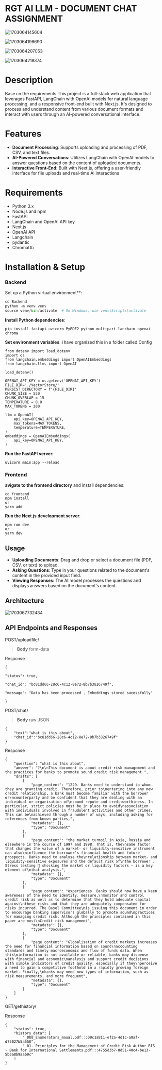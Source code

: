 # RGT AI LLM  - DOCUMENT CHAT ASSIGNMENT

![1703064145604](images/Readme/1703064145604.png)

![1703064196690](images/Readme/1703064196690.png)

![1703064207053](images/Readme/1703064207053.png)

![1703064218374](images/Readme/1703064218374.png)

# Description

Base on the requirements This project is a full-stack web application that leverages FastAPI, LangChain with OpenAI models for natural language processing, and a responsive front-end built with Next.js. It's designed to process and understand content from various document formats and interact with users through an AI-powered conversational interface.

# Features

* **Document Processing**: Supports uploading and processing of PDF, CSV, and text files.
* **AI-Powered Conversations**: Utilizes LangChain with OpenAI models to answer questions based on the content of uploaded documents.
* **Interactive Front-End**: Built with Next.js, offering a user-friendly interface for file uploads and real-time AI interactions

# Requirements

* Python 3.x
* Node.js and npm
* FastAPI
* LangChain and OpenAI API key
* Next.js
* OpenAI API
* Langchain
* pydantic
* ChromaDb

# Installation & Setup

### Backend

Set up a Python virtual environment**:

```python
cd Backend
python -m venv venv
source venv/bin/activate  # On Windows, use venv\Scripts\activate
```

**Install Python dependencies**:

```
pip install fastapi uvicorn PyPDF2 python-multipart lanchain openai chroma

```

**Set environment variables**: i have organized this in a folder called Config

```
from dotenv import load_dotenv
import os
from langchain.embeddings import OpenAIEmbeddings
from langchain.llms import OpenAI

load_dotenv()  

OPENAI_API_KEY = os.getenv('OPENAI_API_KEY')
FILE_DIR='./VectorStore/'
PERSIST_DIRECTORY = f'{FILE_DIR}'
CHUNK_SIZE = 550
CHUNK_OVERLAP = 15
TEMPERATURE = 0.8
MAX_TOKENS = 200

llm = OpenAI(
    api_key=OPENAI_API_KEY,
    max_tokens=MAX_TOKENS,
    temperature=TEMPERATURE,
)
embeddings = OpenAIEmbeddings(
    api_key=OPENAI_API_KEY,
)
```

**Run the FastAPI server**:

```
uvicorn main:app --reload
```

### Frontend

**avigate to the frontend directory** and install dependencies:

```
cd frontend
npm install
or 
yarn add

```

**Run the Next.js development server**:

```
npm run dev
or 
yarn dev

```

## Usage

* **Uploading Documents**: Drag and drop or select a document file (PDF, CSV, or text) to upload.
* **Asking Questions**: Type in your questions related to the document's content in the provided input field.
* **Viewing Responses**: The AI model processes the questions and displays answers based on the document's content.

## Architecture

![1703067732434](images/Readme/1703067732434.png)


## API Endpoints and Responses 

POST/uploadfile/

> **Body**  form-data

Response 

```
{

"status": true,

"chat_id": "bc81dd66-28c6-4c12-8e72-8b7b3826749f",

"message": "Data has been processed , Embeddings stored sucessfully"

}
```

POST/chat/

> **Body**  raw JSON

```
{
    "text":"what is this about",
    "chat_id":"bc81dd66-28c6-4c12-8e72-8b7b3826749f"
}
```



Response

```
{
    "question": "what is this about",
    "answer": "?\n\nThis document is about credit risk management and the practices for banks to promote sound credit risk management.",
    "drafts": [
        {
            "page_content": "1229. Banks need to understand to whom they are granting credit. Therefore, prior to\nentering into any new credit relationship, a bank must become familiar with the borrower or\ncounterparty and be confident that they are dealing with an individual or organisation of\nsound repute and creditworthiness. In particular, strict policies must be in place to avoid\nassociation with individuals involved in fraudulent activities and other crimes. This can be\nachieved through a number of ways, including asking for references from known parties,",
            "metadata": {},
            "type": "Document"
        },
        {
            "page_content": "the market turmoil in Asia, Russia and elsewhere in the course of 1997 and 1998. That is, the\nsame factor that changes the value of a market- or liquidity-sensitive instrument can also\ninfluence the borrower’s financial health and future prospects. Banks need to analyse the\nrelationship between market- and liquidity-sensitive exposures and the default risk of\nthe borrower . Stress testing  shocking the market or liquidity factors — is a key element of\nthat analysis.",
            "metadata": {},
            "type": "Document"
        },
        {
            "page_content": "experiences. Banks should now have a keen awareness of the need to identify, measure,\nmonitor and control credit risk as well as to determine that they hold adequate capital against\nthese risks and that they are adequately compensated for risks incurred. The Basel Committee\nis issuing this document in order to encourage banking supervisors globally to promote sound\npractices for managing credit risk. Although the principles contained in this paper are most\nCredit risk management",
            "metadata": {},
            "type": "Document"
        },
        {
            "page_content": "Globalisation of credit markets increases the need for financial information based on sound\naccounting standards and timely macroeconomic and flow of funds data. When this\ninformation is not available or reliable, banks may dispense with financial and economic\nanalysis and support credit decisions with simple indicators of credit quality, especially if they\nperceive a need to gain a competitive foothold in a rapidly growing foreign market. Finally,\nbanks may need new types of information, such as risk measurements, and more frequent",
            "metadata": {},
            "type": "Document"
        }
    ]
}
```

GET/gethistory/

Response

```
{
    "status": true,
    "history_data": [
        "_008_Enumerators_maual.pdf:::09c1a811-ef2a-4d1c-a0af-d75027b5a550",
        "_01. Principles for the Management of Credit Risk Author BIS - Bank for International Settlements.pdf:::4755d3b7-8d51-40c4-be13-5b3a8b9aab9c"
    ]
}
```
